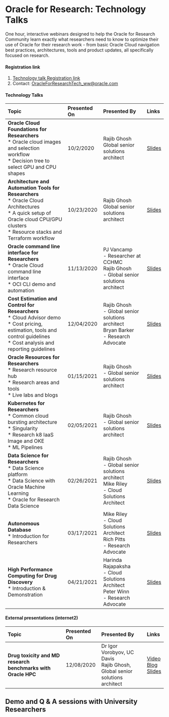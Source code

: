 # Oracle for Research: Technology Talks

One hour, interactive webinars designed to help the Oracle for Research Community learn exactly what researchers need to know to optimize their use of Oracle for their research work - from basic Oracle Cloud navigation best practices, architectures, tools and product updates, all specifically focused on research.

#### Registration link
1. [Technology talk Registration link](https://oracle.zoom.us/webinar/register/3016008757998/WN_E4Ybiw4RTFWT5ZiTzRkBTQ)
2. Contact: OracleForResearchTech_ww@oracle.com

#### Technology Talks

| Topic | Presented On | Presented By | Links |
|     :---    |     :---      |:---      |:--- |
| **Oracle Cloud Foundations for Researchers**<br>* Oracle cloud images and selection workflow<br>* Decision tree to select GPU and CPU shapes | 10/2/2020 | Rajib Ghosh<br>Global senior solutions architect    | [Slides](https://github.com/OracleForResearch/Technology-Talk/blob/main/OFRTechnologyTalk-10022020.pdf)|
| **Architecture and Automation Tools for Researchers**<br>* Oracle Cloud Architectures<br>* A quick setup of Oracle cloud CPU/GPU clusters<br>* Resource stacks and Terraform workflow | 10/23/2020 | Rajib Ghosh<br>Global senior solutions architect | [Slides](https://github.com/OracleForResearch/Technology-Talk/blob/main/OFRTechnologyTalk-10232020.pdf)
| **Oracle command line interface for Researchers**<br>* Oracle Cloud command line interface<br>* OCI CLI demo and automation | 11/13/2020 | PJ Vancamp<br> - Researcher at CCHMC<br>Rajib Ghosh<br> - Global senior solutions architect | [Slides](https://github.com/OracleForResearch/Technology-Talk/blob/main/OFRTechnologyTalk-11132020.pdf)
| **Cost Estimation and Control for Researchers**<br>* Cloud Advisor demo<br>* Cost pricing, estimation, tools and control guidelines<br>* Cost analysis and reporting guidelines | 12/04/2020 | Rajib Ghosh<br> - Global senior solutions architect<br>Bryan Barker<br> - Research Advocate | [Slides](https://github.com/OracleForResearch/Technology-Talk/blob/main/OFRTechnologyTalk-12042020.pdf)
| **Oracle Resources for Researchers**<br>* Research resource hub<br>* Research areas and tools<br>* Live labs and blogs | 01/15/2021 | Rajib Ghosh<br> - Global senior solutions architect | [Slides](https://github.com/OracleForResearch/Technology-Talk/blob/main/OFRTechnologyTalk-01152021.pdf)
| **Kubernetes for Researchers**<br>* Common cloud bursting architecture<br>* Singularity<br>* Research k8 IaaS Image and OKE<br>* ML Pipelines | 02/05/2021 | Rajib Ghosh<br> - Global senior solutions architect | [Slides](https://github.com/OracleForResearch/Technology-Talk/blob/main/OFRTechnologyTalk-02052021.pdf)
| **Data Science for Researchers**<br>* Data Science platform<br>* Data Science with Oracle Machine Learning<br>* Oracle for Research Data Science<br> | 02/26/2021 | Rajib Ghosh <br> - Global senior solutions architect<br>Mike Riley<br> - Cloud Solutions Architect| [Slides](https://github.com/OracleForResearch/Technology-Talk/blob/main/OFRTechnologyTalk-02262021.pdf)
| **Autonomous Database**<br>* Introduction for Researchers<br> | 03/17/2021 | Mike Riley<br> - Cloud Solutions Architect<br>Rich Pitts<br> - Research Advocate | [Slides](https://github.com/OracleForResearch/Technology-Talk/blob/main/OFRTechnologyTalk-03172021.pdf)
| **High Performance Computing for Drug Discovery**<br>* Introduction & Demonstration<br> | 04/21/2021 | Harinda Rajapaksha<br> - Cloud Solutions Architect<br>Peter Winn<br> - Research Advocate | [Slides](https://github.com/OracleForResearch/Technology-Talk/blob/main/HighPerformance_Computing_for_Drug_Discovery.pdf)

#### External presentations (internet2)
| Topic | Presented On | Presented By | Links |
|     :---    |     :---      |:---      |:--- |
| **Drug toxicity and MD research benchmarks with Oracle HPC**  | 12/08/2020 | Dr Igor Vorobyov, UC Davis<br>Rajib Ghosh, Global senior solutions architect|[Video](https://go.oracle.com/LP=102365?elqCampaignId=270235)<br>[Blog](https://internet2.edu/high-performance-computing-helps-researchers-predict-whether-a-drug-will-harm-your-heart/)<br>[Slides](https://github.com/OracleForResearch/Technology-Talk/blob/main/Internet2_UCDavis_12082020.pdf)

## Demo and Q & A sessions with University Researchers
